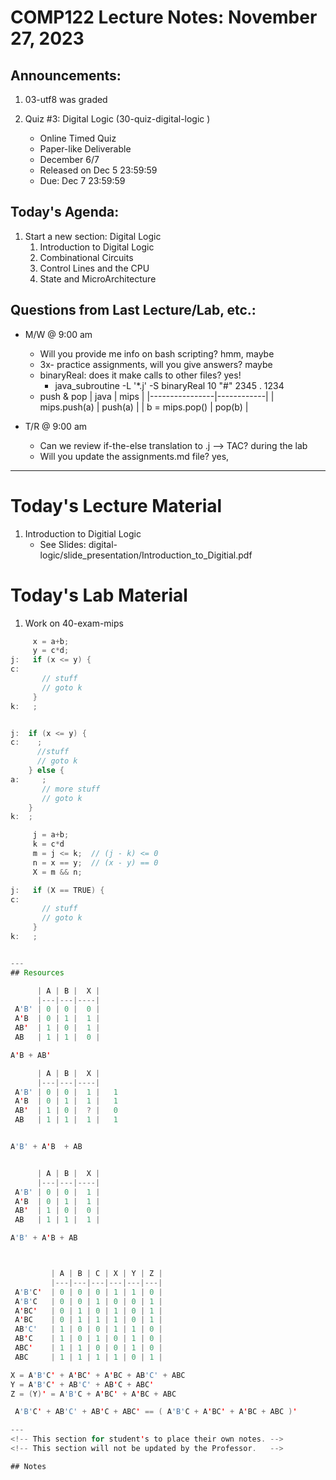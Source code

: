 # COMP122 Lecture Notes: November 27, 2023

## Announcements:
   1. 03-utf8 was graded

  1. Quiz #3: Digital Logic (30-quiz-digital-logic  )
     - Online Timed Quiz
     - Paper-like Deliverable
     - December 6/7 
     - Released on Dec 5 23:59:59
     - Due: Dec 7 23:59:59


## Today's Agenda:
   1. Start a new section: Digital Logic
      1. Introduction to Digital Logic
      1. Combinational Circuits
      1. Control Lines and the CPU
      1. State and MicroArchitecture



## Questions from Last Lecture/Lab, etc.:
   * M/W @ 9:00 am
     - Will you provide me info on bash scripting? hmm, maybe
     - 3x- practice assignments, will you give answers? maybe
     - binaryReal: does it make calls to other files? yes!
       * java_subroutine -L '\*.j' -S binaryReal 10 "#" 2345 . 1234
     - push & pop
       | java           | mips       |
       |----------------|------------|
       | mips.push(a)   | push(a)    |
       | b = mips.pop() | pop(b)     |

   * T/R @ 9:00 am
     - Can we review if-the-else translation to .j --> TAC? during the lab
     - Will you update the assignments.md file? yes, 

---
# Today's Lecture Material

  1. Introduction to Digitial Logic
     - See Slides: digital-logic/slide_presentation/Introduction_to_Digitial.pdf
 

# Today's Lab Material

  1. Work on 40-exam-mips

```java
     x = a+b;
     y = c*d;
j:   if (x <= y) {
c:
       // stuff 
       // goto k
     }
k:   ;


j:  if (x <= y) {
c:    ;        
      //stuff
      // goto k
    } else {
a:     ;            
       // more stuff
       // goto k       
    }
k:  ; 

```


```java
     j = a+b;
     k = c*d
     m = j <= k;  // (j - k) <= 0 
     n = x == y;  // (x - y) == 0 
     X = m && n;

j:   if (X == TRUE) {
c:
       // stuff 
       // goto k
     }
k:   ;


---
## Resources

      | A | B |  X |
      |---|---|----| 
 A'B' | 0 | 0 |  0 |  
 A'B  | 0 | 1 |  1 |
 AB'  | 1 | 0 |  1 |
 AB   | 1 | 1 |  0 |

A'B + AB'

      | A | B |  X |
      |---|---|----| 
 A'B' | 0 | 0 |  1 |   1   
 A'B  | 0 | 1 |  1 |   1 
 AB'  | 1 | 0 |  ? |   0 
 AB   | 1 | 1 |  1 |   1 


A'B' + A'B  + AB


      | A | B |  X |
      |---|---|----| 
 A'B' | 0 | 0 |  1 |  
 A'B  | 0 | 1 |  1 |
 AB'  | 1 | 0 |  0 |
 AB   | 1 | 1 |  1 |

A'B' + A'B + AB



         | A | B | C | X | Y | Z |
         |---|---|---|---|---|---|
 A'B'C'  | 0 | 0 | 0 | 1 | 1 | 0 |
 A'B'C   | 0 | 0 | 1 | 0 | 0 | 1 |
 A'BC'   | 0 | 1 | 0 | 1 | 0 | 1 |
 A'BC    | 0 | 1 | 1 | 1 | 0 | 1 |
 AB'C'   | 1 | 0 | 0 | 1 | 1 | 0 |
 AB'C    | 1 | 0 | 1 | 0 | 1 | 0 |
 ABC'    | 1 | 1 | 0 | 0 | 1 | 0 |
 ABC     | 1 | 1 | 1 | 1 | 0 | 1 |

X = A'B'C' + A'BC' + A'BC + AB'C' + ABC
Y = A'B'C' + AB'C' + AB'C + ABC'
Z = (Y)' = A'B'C + A'BC' + A'BC + ABC

 A'B'C' + AB'C' + AB'C + ABC' == ( A'B'C + A'BC' + A'BC + ABC )'

---
<!-- This section for student's to place their own notes. -->
<!-- This section will not be updated by the Professor.   -->

## Notes  


